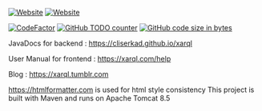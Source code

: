 [![Website](https://img.shields.io/website/https/xarql.com.svg?down_color=red&down_message=down&label=xarql.com&up_color=dark-green&up_message=up)](https://xarql.com)
[![Website](https://img.shields.io/website/https/xarql.net/01.svg?down_color=red&down_message=down&label=xarql.net&up_color=dark-green&up_message=up)](https://xarql.net)

[![CodeFactor](https://www.codefactor.io/repository/github/cliserkad/xarql/badge)](https://www.codefactor.io/repository/github/cliserkad/xarql)
[![GitHub TODO counter](https://img.shields.io/github/search/cliserkad/xarql/TODO:.svg?label=TODO%3A%27s)](https://github.com/cliserkad/xarql/search?q=TODO%3A)
[![GitHub code size in bytes](https://img.shields.io/github/languages/code-size/cliserkad/xarql.svg)](https://github.com/cliserkad/xarql/graphs/code-frequency)



JavaDocs for backend :
https://cliserkad.github.io/xarql

User Manual for frontend :
https://xarql.com/help

Blog :
https://xarql.tumblr.com

https://htmlformatter.com is used for html style consistency
This project is built with Maven and runs on Apache Tomcat 8.5
